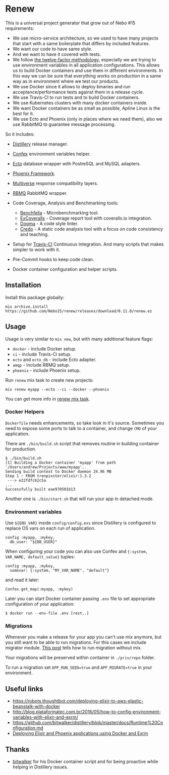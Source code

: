 # Renew

This is a universal project generator that grow out of Nebo #15 requirements:

  - We use micro-service architecture, so we used to have many projects that start with a same boilerplate that differs by included features.
  - We want our code to have same style.
  - And we want to have it covered with tests.
  - We follow [the twelve-factor methodology](https://12factor.net/), especially we are trying to use environment variables in all application configurations. This allows us to build Docker containers and use them in different environments. In this way we can be sure that everything works on production in a same way as in environment where we test our products.
  - We use Docker since it allows to deploy binaries and run acceptance/performance tests against them in a release cycle.
  - We use Travis-CI to run tests and to build Docker containers.
  - We use Kubernetes clusters with many docker containers inside.
  - We want Docker containers be as small as possible, Apline Linux is the best for it.
  - We use Ecto and Phoenix (only in places where we need them), also we use RabbitMQ to guarantee message processing.

So it includes:

  - [Distillery](https://github.com/bitwalker/distillery) release manager.
  - [Confex](https://github.com/nebo15/confex) environment variables helper.
  - [Ecto](https://github.com/elixir-ecto/ecto) database wrapper with PostreSQL and MySQL adapters.
  - [Phoenix Framework](http://phoenixframework.org/).
  - [Multiverse](http://github.com/Nebo15/multiverse/) response compatibility layers.
  - [RBMQ](https://github.com/Nebo15/rbmq) RabbitMQ wrapper.
  - Code Coverage, Analysis and Benchmarking tools:

    - [Benchfella](https://github.com/alco/benchfella) - Microbenchmarking tool.
    - [ExCoveralls](https://github.com/parroty/excoveralls) - Coverage report tool with coveralls.io integration.
    - [Dogma](https://github.com/lpil/dogma) - A code style linter.
    - [Credo](https://github.com/rrrene/credo) - A static code analysis tool with a focus on code consistency and teaching.

  - Setup for [Travis-CI](http://travis-ci.org/) Continuous Integration. And many scripts that makes simpler to work with it.
  - Pre-Commit hooks to keep code clean.
  - Docker container configuration and helper scripts.


## Installation

Install this package globally:

  ```
  mix archive.install https://github.com/Nebo15/renew/releases/download/0.11.0/renew.ez
  ```

## Usage

Usage is very similar to `mix new`, but with many additional feature flags:

  - `docker` - include Docker setup.
  - `ci` - include Travis-Ci setup.
  - `ecto` and `ecto_db` - include Ecto adapter.
  - `amqp` - include RBMQ setup.
  - `phoenix` - include Phoenix setup.

Run `renew` mix task to create new projects:

  ```
  mix renew myapp --ecto --ci --docker --phoenix
  ```

You can get more info in [renew mix task](https://github.com/Nebo15/renew/blob/master/lib/mix/renew.ex#L10).

### Docker Helpers

`Dockerfile` needs enhancements, so take look in it's source. Sometimes you need to expose some ports to talk to a container, and change `CMD` of your application.

There are `./bin/build.sh` script that removes routine in building container for production.
  ```
  $ ./bin/build.sh
  [I] Building a Docker container 'myapp' from path '/Users/andrew/Projects/www/myapp'..
  Sending build context to Docker daemon 24.96 MB
  Step 1 : FROM trenpixster/elixir:1.3.2
   ---> e22fdfc62c5a
  ...
  Successfully built eae970501b13
  ```

Another one is `./bin/start.sh` that will run your app in detached mode.

### Environment variables

Use `${ENV_VAR}` inside `config/config.exs` since Distillery is configured to replace OS vars on each run of application.

  ```
  config :myapp, :mykey,
    db_user: "${DB_USER}"
  ```

When configuring your code you can also use Confex and `{:system, VAR_NAME, default_value}` tuples:

  ```
  config :myapp, :mykey,
    somevar: {:system, "MY_VAR_NAME", "default"}
  ```

  and read it later:

  ```
  Confex.get_map(:myapp, :mykey)
  ```

Later you can start Docker container passing `.env` file to set appropriate configuration of your application:

  ```
  $ docker run --env-file .env [rest..]
  ```

### Migrations

Whenever you make a release for your app you can't use mix anymore, but you still want to be able to run migrations. For this cases we include migrator module. [This post](http://blog.plataformatec.com.br/2016/04/running-migration-in-an-exrm-release/) tells how to run migration without mix.

Your migrations will be preserved within container in `./priv/repo` folder.

To run a migration set `APP_RUN_SEED=true` and `APP_MIGRATE=true` in your environment.

## Useful links

- https://robots.thoughtbot.com/deploying-elixir-to-aws-elastic-beanstalk-with-docker
- http://blog.plataformatec.com.br/2016/05/how-to-config-environment-variables-with-elixir-and-exrm/
- https://github.com/bitwalker/distillery/blob/master/docs/Runtime%20Configuration.md
- [Deploying Elixir and Phoenix applications using Docker and Exrm](https://gist.github.com/brienw/85db445a0c3976d323b859b1cdccef9a)

## Thanks

- [bitwalker](https://github.com/bitwalker) for his Docker container script and for being proactive while helping in Distillery issues.

